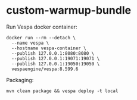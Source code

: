 # custom-warmup-bundle

Run Vespa docker container:

```shell
docker run --rm --detach \
  --name vespa \
  --hostname vespa-container \
  --publish 127.0.0.1:8080:8080 \
  --publish 127.0.0.1:19071:19071 \
  --publish 127.0.0.1:19050:19050 \
  vespaengine/vespa:8.599.6
```

Packaging:
```shell
mvn clean package && vespa deploy -t local
```


